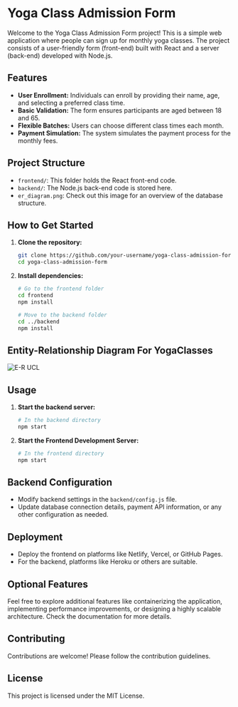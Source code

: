 # Yoga Class Admission Form

Welcome to the Yoga Class Admission Form project! This is a simple web application where people can sign up for monthly yoga classes. The project consists of a user-friendly form (front-end) built with React and a server (back-end) developed with Node.js.

## Features

- **User Enrollment:** Individuals can enroll by providing their name, age, and selecting a preferred class time.
- **Basic Validation:** The form ensures participants are aged between 18 and 65.
- **Flexible Batches:** Users can choose different class times each month.
- **Payment Simulation:** The system simulates the payment process for the monthly fees.

## Project Structure

- `frontend/`: This folder holds the React front-end code.
- `backend/`: The Node.js back-end code is stored here.
- `er_diagram.png`: Check out this image for an overview of the database structure.

## How to Get Started

1. **Clone the repository:**
   ```bash
   git clone https://github.com/your-username/yoga-class-admission-form.git
   cd yoga-class-admission-form

2. **Install dependencies:**
   ```bash
   # Go to the frontend folder
   cd frontend
   npm install

   # Move to the backend folder
   cd ../backend
   npm install

## Entity-Relationship Diagram For YogaClasses
![E-R UCL](https://user-images.githubusercontent.com/41137189/142236305-6f978ae1-c0ca-49d4-8568-bcf8b1570de6.jpg)


## Usage

1. **Start the backend server:**
   ```bash
   # In the backend directory
   npm start

2. **Start the Frontend Development Server:**
   ```bash
   # In the frontend directory
   npm start

## Backend Configuration
- Modify backend settings in the `backend/config.js` file.
- Update database connection details, payment API information, or any other configuration as needed.

## Deployment
- Deploy the frontend on platforms like Netlify, Vercel, or GitHub Pages.
- For the backend, platforms like Heroku or others are suitable.

## Optional Features
Feel free to explore additional features like containerizing the application, implementing performance improvements, or designing a highly scalable architecture. Check the documentation for more details.

## Contributing
Contributions are welcome! Please follow the contribution guidelines.

## License
This project is licensed under the MIT License.
